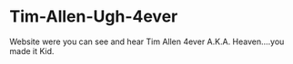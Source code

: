 # Tim-Allen-Ugh-4ever
Website were you can see and hear Tim Allen 4ever A.K.A. Heaven....you made it Kid.

[](timallen4ever.com)
